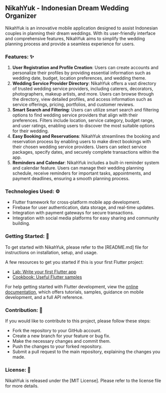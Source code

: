 ## NikahYuk - Indonesian Dream Wedding Organizer
NikahYuk is an innovative mobile application designed to assist Indonesian couples in planning their dream weddings. With its user-friendly interface and comprehensive features, NikahYuk aims to simplify the wedding planning process and provide a seamless experience for users.

### Features: ✨
1. **User Registration and Profile Creation**: Users can create accounts and personalize their profiles by providing essential information such as wedding date, budget, location preferences, and wedding theme.
2. **Wedding Service Provider Directory**: NikahYuk offers a vast directory of trusted wedding service providers, including caterers, decorators, photographers, makeup artists, and more. Users can browse through the directory, view detailed profiles, and access information such as service offerings, pricing, portfolios, and customer reviews.
3. **Smart Search and Filtering**: Users can utilize smart search and filtering options to find wedding service providers that align with their preferences. Filters include location, service category, budget range, and user ratings, enabling users to discover the most suitable options for their wedding.
5. **Easy Booking and Reservations**: NikahYuk streamlines the booking and reservation process by enabling users to make direct bookings with their chosen wedding service providers. Users can select service packages, specify dates, and securely complete transactions within the app.
7. **Reminders and Calendar**: NikahYuk includes a built-in reminder system and calendar feature. Users can manage their wedding planning schedule, receive reminders for important tasks, appointments, and payment deadlines, ensuring a smooth planning process.

### Technologies Used: ⚙️
- Flutter framework for cross-platform mobile app development.
- Firebase for user authentication, data storage, and real-time updates.
- Integration with payment gateways for secure transactions.
- Integration with social media platforms for easy sharing and community building.

### Getting Started: 🚀

To get started with NikahYuk, please refer to the [README.md] file for instructions on installation, setup, and usage.

A few resources to get you started if this is your first Flutter project:

- [Lab: Write your first Flutter app](https://docs.flutter.dev/get-started/codelab)
- [Cookbook: Useful Flutter samples](https://docs.flutter.dev/cookbook)

For help getting started with Flutter development, view the
[online documentation](https://docs.flutter.dev/), which offers tutorials,
samples, guidance on mobile development, and a full API reference.

### Contribution: 🤝
If you would like to contribute to this project, please follow these steps:

- Fork the repository to your GitHub account.
- Create a new branch for your feature or bug fix.
- Make the necessary changes and commit them.
- Push the changes to your forked repository.
- Submit a pull request to the main repository, explaining the changes you made.

### License: 💎
NikahYuk is released under the [MIT License]. 
Please refer to the license file for more details.
